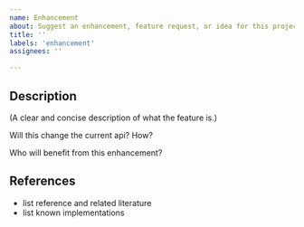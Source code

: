 ```yaml
---
name: Enhancement
about: Suggest an enhancement, feature request, or idea for this project
title: ''
labels: 'enhancement'
assignees: ''

---
```


## Description

(A clear and concise description of what the feature is.)

Will this change the current api? How?

Who will benefit from this enhancement?

## References
- list reference and related literature
- list known implementations
